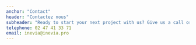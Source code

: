 ```yaml
---
anchor: "Contact"
header: "Contactez nous"
subheader: "Ready to start your next project with us? Give us a call or send us an email and we will get back to you as soon as possible!"
telephone: 02 47 41 33 71
email: inevia@inevia.pro
---
```

